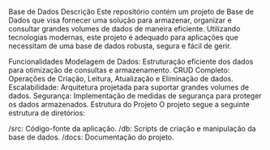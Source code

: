 Base de Dados
Descrição
Este repositório contém um projeto de Base de Dados que visa fornecer uma solução para armazenar, organizar e consultar grandes volumes de dados de maneira eficiente. Utilizando tecnologias modernas, este projeto é adequado para aplicações que necessitam de uma base de dados robusta, segura e fácil de gerir.

Funcionalidades
Modelagem de Dados: Estruturação eficiente dos dados para otimização de consultas e armazenamento.
CRUD Completo: Operações de Criação, Leitura, Atualização e Eliminação de dados.
Escalabilidade: Arquitetura projetada para suportar grandes volumes de dados.
Segurança: Implementação de medidas de segurança para proteger os dados armazenados.
Estrutura do Projeto
O projeto segue a seguinte estrutura de diretórios:

/src: Código-fonte da aplicação.
/db: Scripts de criação e manipulação da base de dados.
/docs: Documentação do projeto.
